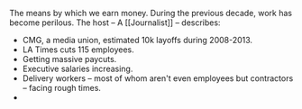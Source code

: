 The means by which we earn money. During the previous decade, work has become perilous. The host – A [[Journalist]] – describes:
- CMG, a media union, estimated 10k layoffs during 2008-2013.
- LA Times cuts 115 employees.
- Getting massive paycuts. 
- Executive salaries increasing.
- Delivery workers – most of whom aren't even employees but contractors – facing rough times.
-